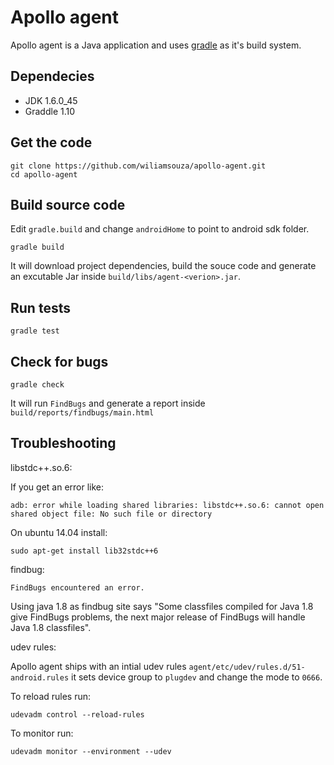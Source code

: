 Apollo agent
============

Apollo agent is a Java application and uses [gradle](http://www.gradle.org/)
as it's build system.

Dependecies
-----------

 * JDK 1.6.0_45
 * Graddle 1.10

Get the code
------------

```
git clone https://github.com/wiliamsouza/apollo-agent.git
cd apollo-agent
```

Build source code
-----------------

Edit `gradle.build` and change `androidHome` to point to android sdk folder.

```
gradle build
```

It will download project dependencies, build the souce code and generate
an excutable Jar inside `build/libs/agent-<verion>.jar`.

Run tests
---------

```
gradle test
```

Check for bugs
--------------

```
gradle check
```

It will run `FindBugs` and generate a report inside
`build/reports/findbugs/main.html`

Troubleshooting
---------------

libstdc++.so.6:

If you get an error like:
```
adb: error while loading shared libraries: libstdc++.so.6: cannot open
shared object file: No such file or directory
```
On ubuntu 14.04 install:

```
sudo apt-get install lib32stdc++6
```

findbug:

```
FindBugs encountered an error.
```

Using java 1.8 as findbug site says "Some classfiles compiled for Java 1.8
give FindBugs problems, the next major release of FindBugs will handle Java
1.8 classfiles".

udev rules:

Apollo agent ships with an intial udev rules
`agent/etc/udev/rules.d/51-android.rules` it sets device group to
`plugdev` and change the mode to `0666`.

To reload rules run:

```
udevadm control --reload-rules
```

To monitor run:

```
udevadm monitor --environment --udev
```
